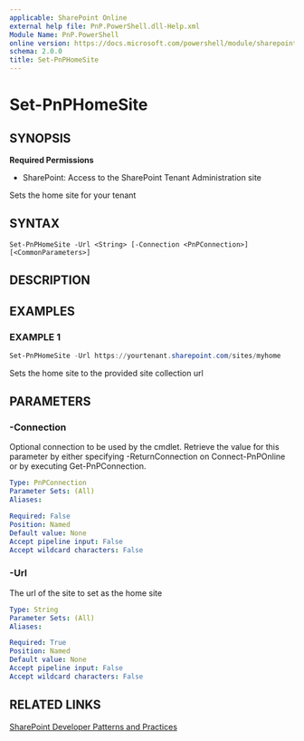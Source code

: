 ```yaml
---
applicable: SharePoint Online
external help file: PnP.PowerShell.dll-Help.xml
Module Name: PnP.PowerShell
online version: https://docs.microsoft.com/powershell/module/sharepoint-pnp/set-pnphomesite
schema: 2.0.0
title: Set-PnPHomeSite
---
```


# Set-PnPHomeSite

## SYNOPSIS

**Required Permissions**

* SharePoint: Access to the SharePoint Tenant Administration site

Sets the home site for your tenant

## SYNTAX

```
Set-PnPHomeSite -Url <String> [-Connection <PnPConnection>] [<CommonParameters>]
```

## DESCRIPTION

## EXAMPLES

### EXAMPLE 1
```powershell
Set-PnPHomeSite -Url https://yourtenant.sharepoint.com/sites/myhome
```

Sets the home site to the provided site collection url

## PARAMETERS

### -Connection
Optional connection to be used by the cmdlet. Retrieve the value for this parameter by either specifying -ReturnConnection on Connect-PnPOnline or by executing Get-PnPConnection.

```yaml
Type: PnPConnection
Parameter Sets: (All)
Aliases:

Required: False
Position: Named
Default value: None
Accept pipeline input: False
Accept wildcard characters: False
```

### -Url
The url of the site to set as the home site

```yaml
Type: String
Parameter Sets: (All)
Aliases:

Required: True
Position: Named
Default value: None
Accept pipeline input: False
Accept wildcard characters: False
```

## RELATED LINKS

[SharePoint Developer Patterns and Practices](https://aka.ms/sppnp)